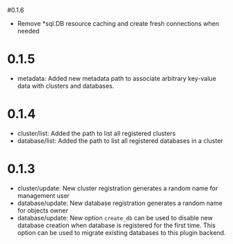 #0.1.6
 - Remove *sql.DB resource caching and create fresh connections when needed
 
# 0.1.5
 - metadata: Added new metadata path to associate arbitrary key-value data
   with clusters and databases.

# 0.1.4
 - cluster/list: Added the path to list all registered clusters
 - database/list: Added the path to list all registered databases in a cluster

# 0.1.3
 - cluster/update: New cluster registration generates a random name for management user
 - database/update: New database registration generates a random name for objects owner
 - database/update: New option `create_db` can be used to disable new database creation when database is registered for
   the first time. This option can be used to migrate existing databases to this plugin backend.